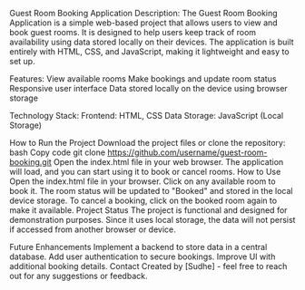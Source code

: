 Guest Room Booking Application
Description:
The Guest Room Booking Application is a simple web-based project that allows users to view and book guest rooms. It is designed to help users keep track of room availability using data stored locally on their devices. The application is built entirely with HTML, CSS, and JavaScript, making it lightweight and easy to set up.

Features:
View available rooms
Make bookings and update room status
Responsive user interface
Data stored locally on the device using browser storage

Technology Stack:
Frontend: HTML, CSS
Data Storage: JavaScript (Local Storage)

How to Run the Project
Download the project files or clone the repository:
bash
Copy code
git clone https://github.com/username/guest-room-booking.git
Open the index.html file in your web browser.
The application will load, and you can start using it to book or cancel rooms.
How to Use
Open the index.html file in your browser.
Click on any available room to book it.
The room status will be updated to "Booked" and stored in the local device storage.
To cancel a booking, click on the booked room again to make it available.
Project Status
The project is functional and designed for demonstration purposes. Since it uses local storage, the data will not persist if accessed from another browser or device.

Future Enhancements
Implement a backend to store data in a central database.
Add user authentication to secure bookings.
Improve UI with additional booking details.
Contact
Created by [Sudhe] - feel free to reach out for any suggestions or feedback.
